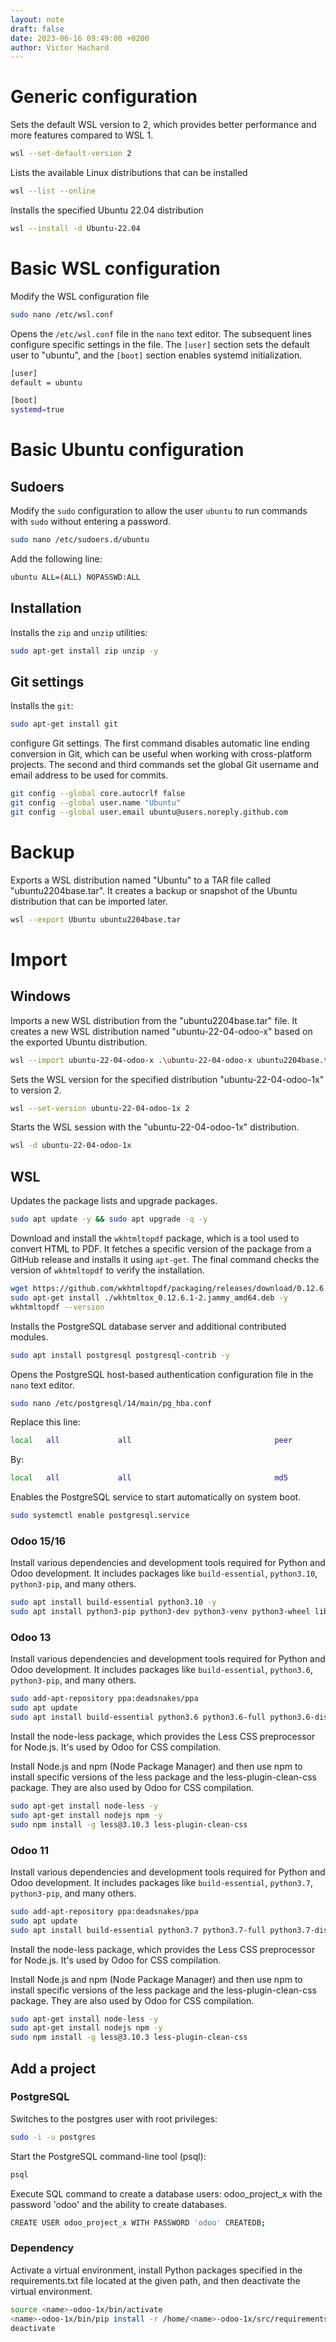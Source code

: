 ```yaml
---
layout: note
draft: false
date: 2023-06-16 09:49:00 +0200
author: Victor Hachard
---
```


# Generic configuration

Sets the default WSL version to 2, which provides better performance and more features compared to WSL 1.

```sh
wsl --set-default-version 2
```

Lists the available Linux distributions that can be installed

```sh
wsl --list --online
```

Installs the specified Ubuntu 22.04 distribution

```sh
wsl --install -d Ubuntu-22.04
```

# Basic WSL configuration

Modify the WSL configuration file

```sh
sudo nano /etc/wsl.conf
```

Opens the `/etc/wsl.conf` file in the `nano` text editor. The subsequent lines configure specific settings in the file. The `[user]` section sets the default user to "ubuntu", and the `[boot]` section enables systemd initialization.

```sh
[user]
default = ubuntu

[boot]
systemd=true
```

# Basic Ubuntu configuration

## Sudoers

Modify the `sudo` configuration to allow the user `ubuntu` to run commands with `sudo` without entering a password.

```sh
sudo nano /etc/sudoers.d/ubuntu
```

Add the following line:

```sh
ubuntu ALL=(ALL) NOPASSWD:ALL
```

## Installation

Installs the `zip` and `unzip` utilities:

```sh
sudo apt-get install zip unzip -y
```

## Git settings

Installs the `git`:

```sh
sudo apt-get install git
```

configure Git settings. The first command disables automatic line ending conversion in Git, which can be useful when working with cross-platform projects. The second and third commands set the global Git username and email address to be used for commits.

```sh
git config --global core.autocrlf false
git config --global user.name "Ubuntu"
git config --global user.email ubuntu@users.noreply.github.com
```

# Backup

Exports a WSL distribution named "Ubuntu" to a TAR file called "ubuntu2204base.tar". It creates a backup or snapshot of the Ubuntu distribution that can be imported later.

```sh
wsl --export Ubuntu ubuntu2204base.tar
```

# Import

## Windows

Imports a new WSL distribution from the "ubuntu2204base.tar" file. It creates a new WSL distribution named "ubuntu-22-04-odoo-x" based on the exported Ubuntu distribution. 


```sh
wsl --import ubuntu-22-04-odoo-x .\ubuntu-22-04-odoo-x ubuntu2204base.tar
```

Sets the WSL version for the specified distribution "ubuntu-22-04-odoo-1x" to version 2.

```sh
wsl --set-version ubuntu-22-04-odoo-1x 2
```

Starts the WSL session with the "ubuntu-22-04-odoo-1x" distribution.

```sh
wsl -d ubuntu-22-04-odoo-1x
```

## WSL

Updates the package lists and upgrade packages.

```sh
sudo apt update -y && sudo apt upgrade -q -y
```

Download and install the `wkhtmltopdf` package, which is a tool used to convert HTML to PDF. It fetches a specific version of the package from a GitHub release and installs it using `apt-get`. The final command checks the version of `wkhtmltopdf` to verify the installation.

```sh
wget https://github.com/wkhtmltopdf/packaging/releases/download/0.12.6.1-2/wkhtmltox_0.12.6.1-2.jammy_amd64.deb
sudo apt-get install ./wkhtmltox_0.12.6.1-2.jammy_amd64.deb -y
wkhtmltopdf --version
```

Installs the PostgreSQL database server and additional contributed modules.

```sh
sudo apt install postgresql postgresql-contrib -y
```

Opens the PostgreSQL host-based authentication configuration file in the `nano` text editor.

```sh
sudo nano /etc/postgresql/14/main/pg_hba.conf
```

Replace this line:
```sh
local   all             all                                peer
```

By:

```sh
local   all             all                                md5
```

Enables the PostgreSQL service to start automatically on system boot.

```sh
sudo systemctl enable postgresql.service
```

### Odoo 15/16

Install various dependencies and development tools required for Python and Odoo development. It includes packages like `build-essential`, `python3.10`, `python3-pip`, and many others.

```sh
sudo apt install build-essential python3.10 -y
sudo apt install python3-pip python3-dev python3-venv python3-wheel libxml2-dev libpq-dev libjpeg8-dev liblcms2-dev libxslt1-dev zlib1g-dev libsasl2-dev libldap2-dev build-essential git libssl-dev libffi-dev libmysqlclient-dev libjpeg-dev libblas-dev libatlas-base-dev -y
```

### Odoo 13

Install various dependencies and development tools required for Python and Odoo development. It includes packages like `build-essential`, `python3.6`, `python3-pip`, and many others.

```sh
sudo add-apt-repository ppa:deadsnakes/ppa
sudo apt update
sudo apt install build-essential python3.6 python3.6-full python3.6-distutils python3.6-dev python3-pip python3-dev python3-venv python3-wheel libxml2-dev libpq-dev libjpeg8-dev liblcms2-dev libxslt1-dev zlib1g-dev libsasl2-dev libldap2-dev build-essential git libssl-dev libffi-dev libmysqlclient-dev libjpeg-dev libblas-dev libatlas-base-dev -y
```

Install the node-less package, which provides the Less CSS preprocessor for Node.js. It's used by Odoo for CSS compilation.

Install Node.js and npm (Node Package Manager) and then use npm to install specific versions of the less package and the less-plugin-clean-css package. They are also used by Odoo for CSS compilation.

```sh
sudo apt-get install node-less -y
sudo apt-get install nodejs npm -y
sudo npm install -g less@3.10.3 less-plugin-clean-css
```

### Odoo 11

Install various dependencies and development tools required for Python and Odoo development. It includes packages like `build-essential`, `python3.7`, `python3-pip`, and many others.


```sh
sudo add-apt-repository ppa:deadsnakes/ppa
sudo apt update
sudo apt install build-essential python3.7 python3.7-full python3.7-distutils python3.7-dev python3-pip python3-dev python3-venv python3-wheel libxml2-dev libpq-dev libjpeg8-dev liblcms2-dev libxslt1-dev zlib1g-dev libsasl2-dev libldap2-dev build-essential git libssl-dev libffi-dev libmysqlclient-dev libjpeg-dev libblas-dev libatlas-base-dev -y
```

Install the node-less package, which provides the Less CSS preprocessor for Node.js. It's used by Odoo for CSS compilation.

Install Node.js and npm (Node Package Manager) and then use npm to install specific versions of the less package and the less-plugin-clean-css package. They are also used by Odoo for CSS compilation.

```sh
sudo apt-get install node-less -y
sudo apt-get install nodejs npm -y
sudo npm install -g less@3.10.3 less-plugin-clean-css
```

## Add a project

### PostgreSQL

Switches to the postgres user with root privileges:

```sh
sudo -i -u postgres
```

Start the PostgreSQL command-line tool (psql):

```sh
psql
```

Execute SQL command to create a database users: odoo_project_x with the password 'odoo' and the ability to create databases.

```sh
CREATE USER odoo_project_x WITH PASSWORD 'odoo' CREATEDB;
```

### Dependency

Activate a virtual environment, install Python packages specified in the requirements.txt file located at the given path, and then deactivate the virtual environment.

```sh
source <name>-odoo-1x/bin/activate
<name>-odoo-1x/bin/pip install -r /home/<name>-odoo-1x/src/requirements.txt
deactivate
```
